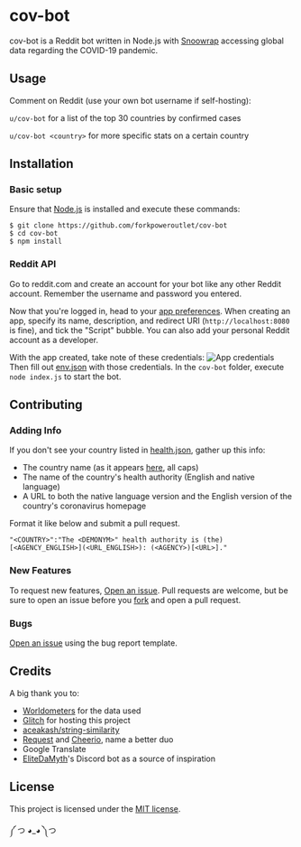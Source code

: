 # cov-bot
cov-bot is a Reddit bot written in Node.js with [Snoowrap](https://github.com/not-an-aardvark/snoowrap) accessing global data regarding the COVID-19 pandemic.

## Usage
Comment on Reddit (use your own bot username if self-hosting):

`u/cov-bot` for a list of the top 30 countries by confirmed cases

`u/cov-bot <country>` for more specific stats on a certain country

## Installation
### Basic setup
Ensure that [Node.js](https://nodejs.org) is installed and execute these commands:
```
$ git clone https://github.com/forkpoweroutlet/cov-bot
$ cd cov-bot
$ npm install
```

### Reddit API
Go to reddit.com and create an account for your bot like any other Reddit account. Remember the username and password you entered.

Now that you're logged in, head to your [app preferences](https://ssl.reddit.com/prefs/apps/). When creating an app, specify its name, description, and redirect URI (`http://localhost:8080` is fine), and tick the "Script" bubble. You can also add your personal Reddit account as a developer.

With the app created, take note of these credentials: ![App credentials](https://camo.githubusercontent.com/d85ccba28045ea28ca305e8825a90a2912fdbbe1/68747470733a2f2f692e696d6775722e636f6d2f515938787950432e706e67)
Then fill out [env.json](https://github.com/forkpoweroutlet/cov-bot/blob/master/env.json) with those credentials.
In the `cov-bot` folder, execute `node index.js` to start the bot.

## Contributing
### Adding Info
If you don't see your country listed in [health.json](https://github.com/forkpoweroutlet/cov-bot/blob/master/json/health.json), gather up this info:
- The country name (as it appears [here](https://worldometers.info/coronavirus), all caps)
- The name of the country's health authority (English and native language)
- A URL to both the native language version and the English version of the country's coronavirus homepage

Format it like below and submit a pull request.
```
"<COUNTRY>":"The <DEMONYM>" health authority is (the) [<AGENCY_ENGLISH>](<URL_ENGLISH>): (<AGENCY>)[<URL>]."
```
### New Features
To request new features, [Open an issue](https://github.com/forkpoweroutlet/cov-bot/issues/new?labels=enhancement&template=feature_request.md). Pull requests are welcome, but be sure to open an issue before you [fork](https://github.com/forkpoweroutlet/cov-bot/fork) and open a pull request.

### Bugs
[Open an issue](https://github.com/forkpoweroutlet/cov-bot/issues/new?labels=bug&template=bug_report.md) using the bug report template.


## Credits
A big thank you to:
- [Worldometers](https://worldometers.info/coronavirus) for the data used
- [Glitch](https://glitch.com) for hosting this project
- [aceakash/string-similarity](https://github.com/aceakash/string-similarity)
- [Request](https://github.com/request/request) and [Cheerio](https://github.com/cheeriojs/cheerio), name a better duo
- Google Translate
- [EliteDaMyth](https://github.com/EliteDaMyth)'s Discord bot as a source of inspiration

## License
This project is licensed under the [MIT license](https://choosealicense.com/licenses/mit/).

༼ つ ◕_◕ ༽つ
